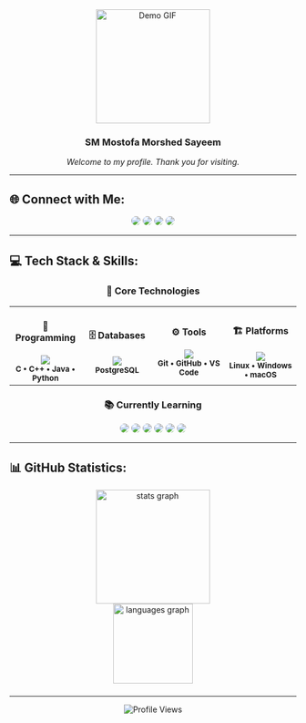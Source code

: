 
<div align="center">
  <img height="200" src="https://github.com/smmmsmo/Assets/blob/main/GIF/Profile.gif?raw=true" alt="Demo GIF" />
  
  ### SM Mostofa Morshed Sayeem
  
  <p align="center">
    <em>Welcome to my profile. Thank you for visiting.</em>
  </p>
</div>

---

## 🌐 Connect with Me:
<div align="center">

<p>
<img src="https://img.shields.io/badge/GitHub-181717?style=for-the-badge&logo=github&logoColor=white" style="border-radius: 12px;" />
<img src="https://img.shields.io/badge/Facebook-1877F2?style=for-the-badge&logo=facebook&logoColor=white" style="border-radius: 12px;" />
<img src="https://img.shields.io/badge/LinkedIn-0077B5?style=for-the-badge&logo=linkedin&logoColor=white" style="border-radius: 12px;" />
<img src="https://img.shields.io/badge/X-000000?style=for-the-badge&logo=x&logoColor=white" style="border-radius: 12px;" />
</p>

</div>

---

## 💻 Tech Stack & Skills:

<div align="center">

### 🔧 Core Technologies

<table>
<tr>
<td align="center" width="25%">
<h4>💾 Programming</h4>
<img src="https://skillicons.dev/icons?i=c,cpp,java,python&theme=dark" />
<br/>
<sub><b>C • C++ • Java • Python</b></sub>
</td>
<td align="center" width="25%">
<h4>🗄️ Databases</h4>
<img src="https://skillicons.dev/icons?i=postgres&theme=dark" />
<br/>
<sub><b>PostgreSQL</b></sub>
</td>
<td align="center" width="25%">
<h4>⚙️ Tools</h4>
<img src="https://skillicons.dev/icons?i=git,github,vscode&theme=dark" />
<br/>
<sub><b>Git • GitHub • VS Code</b></sub>
</td>
<td align="center" width="25%">
<h4>🏗️ Platforms</h4>
<img src="https://skillicons.dev/icons?i=linux,windows,apple&theme=dark" />
<br/>
<sub><b>Linux • Windows • macOS</b></sub>
</td>
</tr>
</table>

### 📚 Currently Learning
<p>
<img src="https://img.shields.io/badge/CCNA-1BA0D7?style=for-the-badge&logo=cisco&logoColor=white" style="border-radius: 12px;" />
<img src="https://img.shields.io/badge/Docker-2496ED?style=for-the-badge&logo=docker&logoColor=white" style="border-radius: 12px;" />
<img src="https://img.shields.io/badge/Kubernetes-326CE5?style=for-the-badge&logo=kubernetes&logoColor=white" style="border-radius: 12px;" />
<img src="https://img.shields.io/badge/Python-3776AB?style=for-the-badge&logo=python&logoColor=white" style="border-radius: 12px;" />
<img src="https://img.shields.io/badge/Linux-FCC624?style=for-the-badge&logo=linux&logoColor=black" style="border-radius: 12px;" />
<img src="https://img.shields.io/badge/Japanese-FF6B6B?style=for-the-badge&logo=duolingo&logoColor=white" style="border-radius: 12px;" />
</p>

</div>

---

## 📊 GitHub Statistics:

<div align="center">
  <img src="https://github-readme-stats.vercel.app/api?username=smmmsmo&hide_title=false&hide_rank=false&show_icons=true&include_all_commits=true&count_private=true&disable_animations=false&theme=radical&locale=en&hide_border=false&order=1" height="200" alt="stats graph" /> <br>
  <img src="https://github-readme-stats.vercel.app/api/top-langs?username=smmmsmo&locale=en&hide_title=false&layout=compact&card_width=300&langs_count=5&theme=radical&hide_border=false&order=2" height="140" alt="languages graph"  />
</div>

###

---

<div align="center">

![Profile Views](https://komarev.com/ghpvc/?username=smmmsmo&color=blueviolet&style=flat-square&label=Profile+Views)

</div>

